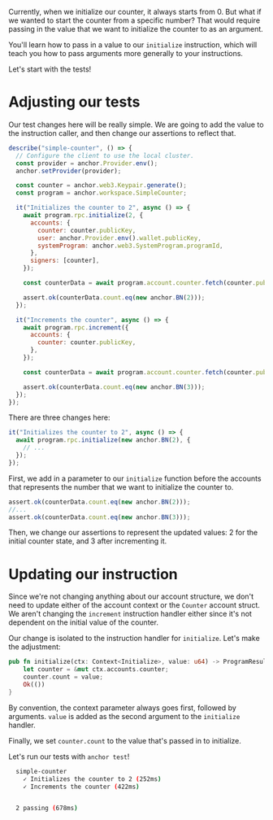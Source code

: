 Currently, when we initialize our counter, it always starts from 0. But what if
we wanted to start the counter from a specific number? That would require
passing in the value that we want to initialize the counter to as an argument.

You'll learn how to pass in a value to our `initialize` instruction, which will
teach you how to pass arguments more generally to your instructions.

Let's start with the tests!

# Adjusting our tests

Our test changes here will be really simple. We are going to add the value to
the instruction caller, and then change our assertions to reflect that.

```js
describe("simple-counter", () => {
  // Configure the client to use the local cluster.
  const provider = anchor.Provider.env();
  anchor.setProvider(provider);

  const counter = anchor.web3.Keypair.generate();
  const program = anchor.workspace.SimpleCounter;

  it("Initializes the counter to 2", async () => {
    await program.rpc.initialize(2, {
      accounts: {
        counter: counter.publicKey,
        user: anchor.Provider.env().wallet.publicKey,
        systemProgram: anchor.web3.SystemProgram.programId,
      },
      signers: [counter],
    });

    const counterData = await program.account.counter.fetch(counter.publicKey);

    assert.ok(counterData.count.eq(new anchor.BN(2)));
  });

  it("Increments the counter", async () => {
    await program.rpc.increment({
      accounts: {
        counter: counter.publicKey,
      },
    });

    const counterData = await program.account.counter.fetch(counter.publicKey);

    assert.ok(counterData.count.eq(new anchor.BN(3)));
  });
});
```

There are three changes here:

```js
it("Initializes the counter to 2", async () => {
  await program.rpc.initialize(new anchor.BN(2), {
    // ...
  });
});
```

First, we add in a parameter to our `initialize` function before the accounts
that represents the number that we want to initialize the counter to.

```js
assert.ok(counterData.count.eq(new anchor.BN(2)));
//...
assert.ok(counterData.count.eq(new anchor.BN(3)));
```

Then, we change our assertions to represent the updated values: 2 for the
initial counter state, and 3 after incrementing it.

# Updating our instruction

Since we're not changing anything about our account structure, we don't need to
update either of the account context or the `Counter` account struct. We aren't
changing the `increment` instruction handler either since it's not dependent on
the initial value of the counter.

Our change is isolated to the instruction handler for `initialize`. Let's make
the adjustment:

```rust
pub fn initialize(ctx: Context<Initialize>, value: u64) -> ProgramResult {
	let counter = &mut ctx.accounts.counter;
	counter.count = value;
	Ok(())
}
```

By convention, the context parameter always goes first, followed by arguments.
`value` is added as the second argument to the `initialize` handler.

Finally, we set `counter.count` to the value that's passed in to initialize.

Let's run our tests with `anchor test`!

```bash
  simple-counter
    ✓ Initializes the counter to 2 (252ms)
    ✓ Increments the counter (422ms)


  2 passing (678ms)
```
